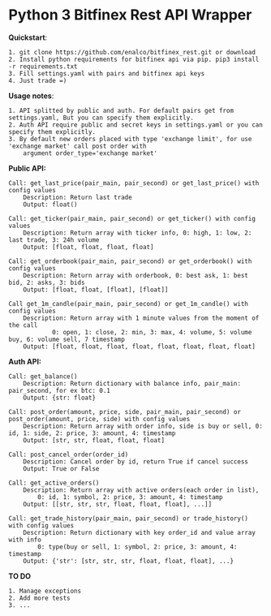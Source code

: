# ****Python 3 Bitfinex Rest API Wrapper****

**Quickstart**:

    1. git clone https://github.com/enalco/bitfinex_rest.git or download 
    2. Install python requirements for bitfinex api via pip. pip3 install -r requirements.txt
    3. Fill settings.yaml with pairs and bitfinex api keys
    4. Just trade =)
    
**Usage notes**: 
    
    1. API splitted by public and auth. For default pairs get from settings.yaml, But you can specify them explicitly.
    2. Auth API require public and secret keys in settings.yaml or you can specify them explicitly.
    3. By default new orders placed with type 'exchange limit', for use 'exchange market' call post order with
        argument order_type='exchange market'
    
****Public API:****

	Call: get_last_price(pair_main, pair_second) or get_last_price() with config values
		Description: Return last trade
		Output: float()
		
	Call: get_ticker(pair_main, pair_second) or get_ticker() with config values
		Description: Return array with ticker info, 0: high, 1: low, 2: last trade, 3: 24h volume
		Output: [float, float, float, float]
		
	Call: get_orderbook(pair_main, pair_second) or get_orderbook() with config values
		Description: Return array with orderbook, 0: best ask, 1: best bid, 2: asks, 3: bids
		Output: [float, float, [float], [float]]
		
	Call get_1m_candle(pair_main, pair_second) or get_1m_candle() with config values
		Description: Return array with 1 minute values from the moment of the call
				0: open, 1: close, 2: min, 3: max, 4: volume, 5: volume buy, 6: volume sell, 7 timestamp
		Output: [float, float, float, float, float, float, float, float]


****Auth API:****

	Call: get_balance()
		Description: Return dictionary with balance info, pair_main: pair_second, for ex btc: 0.1
		Output: {str: float}
		
	Call: post_order(amount, price, side, pair_main, pair_second) or post_order(amount, price, side) with config values
        Description: Return array with order info, side is buy or sell, 0: id, 1: side, 2: price, 3: amount, 4: timestamp
        Output: [str, str, float, float, float]
        
    Call: post_cancel_order(order_id)
        Description: Cancel order by id, return True if cancel success
        Output: True or False
        
    Call: get_active_orders()
        Description: Return array with active orders(each order in list), 
            0: id, 1: symbol, 2: price, 3: amount, 4: timestamp
        Output: [[str, str, str, float, float, float], ...]]

    Call: get_trade_history(pair_main, pair_second) or trade_history() with config values
        Description: Return dictionary with key order_id and value array with info
            0: type(buy or sell, 1: symbol, 2: price, 3: amount, 4: timestamp
        Output: {'str': [str, str, str, float, float, float], ...}


****TO DO****

    1. Manage exceptions
    2. Add more tests
    3. ...
